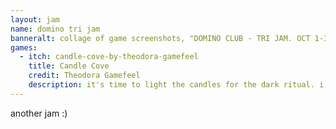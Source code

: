 ```yaml
---
layout: jam
name: domino tri jam
banneralt: collage of game screenshots, "DOMINO CLUB - TRI JAM. OCT 1-31, 2021. CLICK FOR GAMES"
games:
  - itch: candle-cove-by-theodora-gamefeel
    title: Candle Cove
    credit: Theodora Gamefeel
    description: it's time to light the candles for the dark ritual. i hope othing bad happens.
---
```


another jam :)
